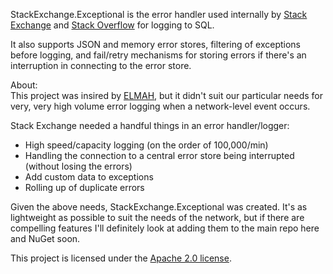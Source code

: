 StackExchange.Exceptional is the error handler used internally by [Stack Exchange](http://stackexchange.com) and [Stack Overflow](http://stackoverflow.com) for logging to SQL.

It also supports JSON and memory error stores, filtering of exceptions before logging, and fail/retry mechanisms for storing errors if there's an interruption in connecting to the error store.

About:  
This project was insired by [ELMAH](http://code.google.com/p/elmah/), but it didn't suit our particular needs for very, very high volume error logging when a network-level event occurs.

Stack Exchange needed a handful things in an error handler/logger:

 - High speed/capacity logging (on the order of 100,000/min)
 - Handling the connection to a central error store being interrupted (without losing the errors)
 - Add custom data to exceptions
 - Rolling up of duplicate errors

Given the above needs, StackExchange.Exceptional was created.  It's as lightweight as possible to suit the needs of the network, but if there are compelling features I'll definitely look at adding them to the main repo here and NuGet soon.

This project is licensed under the [Apache 2.0 license](http://www.apache.org/licenses/LICENSE-2.0).